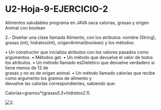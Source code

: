 # U2-Hoja-9-EJERCICIO-2
Alimentos saludables programa en JAVA saca calorias, grasas y origen Animal con boolean



2.- Diseñar una clase llamada Alimento, con los atributos: 
nombre (String), grasas (int), hidratos(int), origenAnimal(boolean) y los métodos:

• Un constructor que inicializa atributos con los valores pasados como argumentos.
• Métodos get.
• Un método que devuelve el valor de todos los atributos.
• Un método llamado esDietetico que devuelve verdadero si tiene menos de  12 de  
   grasas y no es de origen animal.
• Un método llamado calorías que recibe como argumento los gramos de alimento y  
   devuelve las calorías correspondientes, sabiendo que:  
   
   Calorías=gramos*(grasas*5.3+hidratos*2.1).
   
   ![2](https://user-images.githubusercontent.com/80227002/197389270-294f652a-74bd-4b0f-a5ac-f47a5dd44ff1.gif).
   
   
